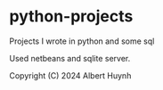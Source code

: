 # python-projects
Projects I wrote in python and some sql

Used netbeans and sqlite server.

Copyright (C) 2024 Albert Huynh
